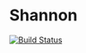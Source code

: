 # Shannon

[![Build Status](https://travis-ci.org/kzahedi/Shannon.jl.svg?branch=master)](https://travis-ci.org/kzahedi/Shannon.jl)
